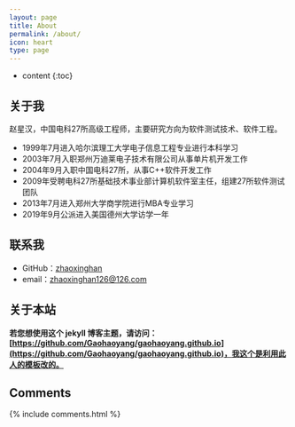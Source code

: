 ```yaml
---
layout: page
title: About
permalink: /about/
icon: heart
type: page
---
```


* content
{:toc}

## 关于我

赵星汉，中国电科27所高级工程师，主要研究方向为软件测试技术、软件工程。

* 1999年7月进入哈尔滨理工大学电子信息工程专业进行本科学习
* 2003年7月入职郑州万迪莱电子技术有限公司从事单片机开发工作
* 2004年9月入职中国电科27所，从事C++软件开发工作
* 2009年受聘电科27所基础技术事业部计算机软件室主任，组建27所软件测试团队
* 2013年7月进入郑州大学商学院进行MBA专业学习
* 2019年9月公派进入美国德州大学访学一年

## 联系我


* GitHub：[zhaoxinghan](https://github.com/zhaoxinghan)
* email：zhaoxinghan126@126.com

## 关于本站

**若您想使用这个 jekyll 博客主题，请访问：[https://github.com/Gaohaoyang/gaohaoyang.github.io](https://github.com/Gaohaoyang/gaohaoyang.github.io)，我这个是利用此人的模板改的。**



## Comments

{% include comments.html %}
